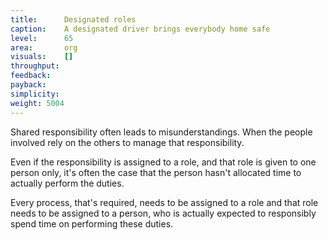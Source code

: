 ```yaml
---
title:      Designated roles
caption:    A designated driver brings everybody home safe
level:      65
area:       org
visuals:    []
throughput:
feedback:
payback:
simplicity:
weight: 5004
---
```


Shared responsibility often leads to misunderstandings. When the people involved  rely on the others to manage that responsibility.

Even if the responsibility is assigned to a role, and that role is given to one person only, it's often the case that the person hasn't allocated time to actually perform the duties.

Every process, that's required, needs to be assigned to a role and that role needs to be assigned to a person, who is actually expected to responsibly spend time on performing these duties.
